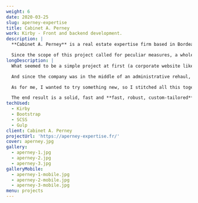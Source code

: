 ```yaml
---
weight: 6
date: 2020-03-25
slug: aperney-expertise
title: Cabinet A. Perney
work: Kirby - Front and backend development.
description: |
  **Cabinet A. Perney** is a real estate expertise firm based in Bordeaux.

  Since the scope of this project called for peculiar measures, a whole team was put together to answer the client's problematics.
longDescription: |
  What seemed to be a simple project at first (a corporate website like plenty) came out to be a real dive into the different aspects of what a real estate expert can do. The twist for this project was that since the client has ties to the **French judicial system**, words had to be chosen very carefully. For this, I called for help and thanks to [**Rédactographe**](https://www.redactographe.com/), we were able to build a **whole lexical field** around the client's desires and abilities.

  And since the company was in the middle of an administrative rehaul, Elsa from [**Studio Mund**](http://studiomund.fr/) did a complete design for the client, including a new logo, a complete visual identity and stationaries.

  As for me, I wanted to try something new, so I stitched all this together using **Kirby**, a PHP-based flat-file CMS. It was really interesting to work with this CMS, and the ability to build a **custom admin panel** made it possible to offer the client a completely customized environment for his project.

  The end result is a solid, fast and **fast, robust, custom-tailored** website that's **easy to deploy and maintain**.
techUsed:
  - Kirby
  - Bootstrap
  - SCSS
  - Gulp
client: Cabinet A. Perney
projectUrl: 'https://aperney-expertise.fr/'
cover: aperney.jpg
gallery:
  - aperney-1.jpg
  - aperney-2.jpg
  - aperney-3.jpg
galleryMobile:
  - aperney-1-mobile.jpg
  - aperney-2-mobile.jpg
  - aperney-3-mobile.jpg
menu: projects
---
```

